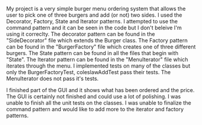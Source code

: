 My project is a very simple burger menu ordering system that allows the user to pick one of three burgers and add (or not) two sides. I used the Decorator, Factory, State and Iterator patterns. I attempted to use the command pattern and it can be seen in the code but I don't beleive I'm using it correclty.  The decorator pattern can be found in the "SideDecorator" file which extends the Burger class.  The Factory pattern can be found in the "BurgerFactory" file which creates one of three different burgers.  The State pattern can be found in all the files that begin with "State".  The Iterator pattern can be found in the "MenuIterator" file which iterates through the menu.  I implemented tests on many of the classes but only the BurgerFactoryTest, coleslawAddTest pass their tests.  The MenuIterator does not pass it's tests.  

I finished part of the GUI and it shows what has been ordered and the price. The GUI is certainly not finished and could use a lot of polishing.  I was unable to finish all the unit tests on the classes. I was unable to finalize the command pattern and would like to add more to the iterator and factory patterns.  
